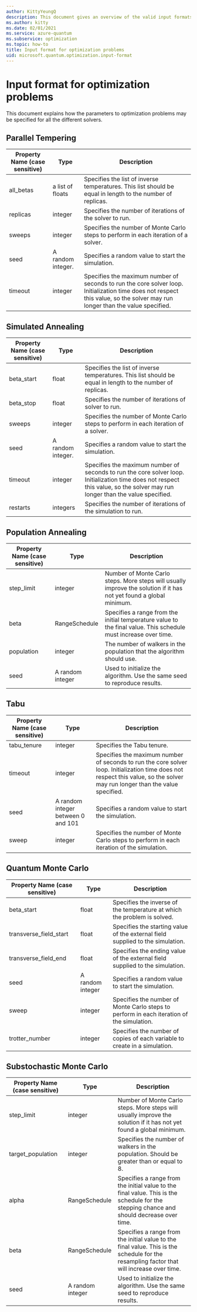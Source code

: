 ```yaml
---
author: KittyYeungQ
description: This document gives an overview of the valid input formats when submitting optimization problems.
ms.author: kitty
ms.date: 02/01/2021
ms.service: azure-quantum
ms.subservice: optimization
ms.topic: how-to
title: Input format for optimization problems
uid: microsoft.quantum.optimization.input-format
---
```


# Input format for optimization problems

This document explains how the parameters to optimization problems may be specified for all the different solvers. 

## Parallel Tempering
<table>
    <thead>
        <tr class = "header">
        <th>Property Name (case sensitive)</th>
        <th>Type</th>
        <th>Description</th>
    </thead>
    <tbody>
    <tr>
        <td>all_betas</td>
        <td>a list of floats</td>
        <td>Specifies the list of inverse temperatures. This list should be equal in length to the number of replicas.</td>
    </tr>
    <tr>
        <td>replicas</td>
        <td>integer</td>
        <td>Specifies the number of iterations of the solver to run.</td>
    </tr>
    <tr>
        <td>sweeps</td>
        <td>integer</td>
        <td>Specifies the number of Monte Carlo steps to perform in each iteration of a solver.</td>
    </tr>
    <tr>
        <td>seed</td>
        <td>A random integer.</td>
        <td>Specifies a random value to start the simulation.</td>
    </tr>
    <tr>
        <td>timeout</td>
        <td>integer</td>
        <td>Specifies the maximum number of seconds to run the core solver loop. Initialization time does not respect this value, so the solver may run longer than the value specified.
        </td>
    </tr>
    </tbody>
</table>

## Simulated Annealing
<table>
    <thead>
        <tr class = "header">
        <th>Property Name (case sensitive)</th>
        <th>Type</th>
        <th>Description</th>
    </thead>
    <tbody>
    <tr>
        <td>beta_start</td>
        <td>float</td>
        <td>Specifies the list of inverse temperatures. This list should be equal in length to the number of replicas.</td>
    </tr>
    <tr>
        <td>beta_stop</td>
        <td>float</td>
        <td>Specifies the number of iterations of solver to run.</td>
    </tr>
    <tr>
        <td>sweeps</td>
        <td>integer</td>
        <td>Specifies the number of Monte Carlo steps to perform in each iteration of a solver.</td>
    </tr>
    <tr>
        <td>seed</td>
        <td>A random integer.</td>
        <td>Specifies a random value to start the simulation.</td>
    </tr>
    <tr>
        <td>timeout</td>
        <td>integer</td>
        <td>Specifies the maximum number of seconds to run the core solver loop. Initialization time does not respect this value, so the solver may run longer than the value specified.
        </td>
    </tr>
    <tr>
        <td>restarts</td>
        <td>integers</td>
        <td>Specifies the number of iterations of the simulation to run.</td>
    </tr>
    </tbody>
</table>



## Population Annealing

<table>
    <thead>
        <tr class = "header">
        <th>Property Name (case sensitive)</th>
        <th>Type</th>
        <th>Description</th>
    </thead>
    <tbody>
    <tr>
        <td>step_limit</td>
        <td>integer</td>
        <td>Number of Monte Carlo steps. More steps will usually improve the solution if it has not yet found a global minimum.</td>
    </tr>
    <tr>
        <td>beta</td>
        <td>RangeSchedule</td>
        <td>Specifies a range from the initial temperature value to the final value. This schedule must increase over time.</td>
    </tr>
    <tr>
        <td>population</td>
        <td>integer</td>
        <td>The number of walkers in the population that the algorithm should use.</td>
    </tr>
    <tr>
        <td>seed</td>
        <td>A random integer</td>
        <td>Used to initialize the algorithm. Use the same seed to reproduce results.</td>
    </tr>
    </tbody>
</table>




## Tabu

<table>
    <thead>
        <tr class = "header">
        <th>Property Name (case sensitive)</th>
        <th>Type</th>
        <th>Description</th>
    </thead>
    <tbody>
    <tr>
        <td>tabu_tenure</td>
        <td>integer</td>
        <td>Specifies the Tabu tenure.</td>
    </tr>
    <tr>
        <td>timeout</td>
        <td>integer</td>
        <td>Specifies the maximum number of seconds to run the core solver loop. Initialization time does not respect this value, so the solver may run longer than the value specified.
        </td>
    </tr>
    <tr>
        <td>seed</td>
        <td>A random integer between 0 and 101</td>
        <td>Specifies a random value to start the simulation.</td>
    </tr>
    <tr>
         <td>sweep</td>
        <td>integer</td>
        <td>Specifies the number of Monte Carlo steps to perform in each iteration of the simulation.</td>
    </tr>
    </tbody>
</table>

## Quantum Monte Carlo
 
<table>
    <thead>
        <tr class = "header">
        <th>Property Name (case sensitive)</th>
        <th>Type</th>
        <th>Description</th>
    </thead>
    <tbody>
    <tr>
        <td>beta_start</td>
        <td>float</td>
        <td>Specifies the inverse of the temperature at which the problem is solved.</td>
    </tr>
    <tr>
        <td>transverse_field_start</td>
        <td>float</td>
        <td>Specifies the starting value of the external field supplied to the simulation.</td>
    </tr>
    <tr>
        <td>transverse_field_end</td>
        <td>float</td>
        <td>Specifies the ending value of the external field supplied to the simulation.</td>
    </tr>
    <tr>
        <td>seed</td>
        <td>A random integer</td>
        <td>Specifies a random value to start the simulation.</td>
    </tr>
    <tr>
         <td>sweep</td>
        <td>integer</td>
        <td>Specifies the number of Monte Carlo steps to perform in each iteration of the simulation.</td>
    </tr>
     <tr>
         <td>trotter_number</td>
        <td>integer</td>
        <td>Specifies the number of copies of each variable to create in a simulation.</td>
    </tr>
    </tbody>
</table>

## Substochastic Monte Carlo
 
<table>
    <thead>
        <tr class = "header">
        <th>Property Name (case sensitive)</th>
        <th>Type</th>
        <th>Description</th>
    </thead>
    <tbody>
    <tr>
        <td>step_limit</td>
        <td>integer</td>
        <td>Number of Monte Carlo steps. More steps will usually improve the solution if it has not yet found a global minimum.</td>
    </tr>
    <tr>
        <td>target_population</td>
        <td>integer</td>
        <td>Specifies the number of walkers in the population. Should be greater than or equal to 8.</td>
    </tr>
    <tr>
        <td>alpha</td>
        <td>RangeSchedule</td>
        <td>Specifies a range from the initial value to the final value. This is the schedule for the stepping chance and should decrease over time.</td>
    </tr>
    <tr>
        <td>beta</td>
        <td>RangeSchedule</td>
        <td>Specifies a range from the initial value to the final value. This is the schedule for the resampling factor that will increase over time.</td>
    </tr>
    <tr>
         <td>seed</td>
        <td>A random integer</td>
        <td>Used to initialize the algorithm. Use the same seed to reproduce results.</td>
    </tr>
    </tbody>
</table>
